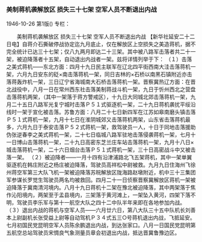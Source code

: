 ### 美制蒋机袭解放区  损失三十七架  空军人员不断退出内战

1946-10-26
第1版()
专栏：

　　美制蒋机袭解放区
    损失三十七架
    空军人员不断退出内战
    【新华社延安二十二日电】自蒋介石撕破停战协定迄九月底止，仅在解放区上空损失之美造蒋机，据不完全统计已达三十七架；仅八九两月即达二十三架。其中被八路军击落者共二十一架，被迫降落者十五架，自动退出内战者一架。兹将详情列举于下：
    （１）击落之美式蒋机——东北方面：四月十九日民主联军在辽北四平街西南大洼击落蒋机一架，六月九日安东的砭×南击落蒋机一架，同日吉林的×石桥以南黑石镇附近亦击落蒋轰炸机一架，三日辽宁省海城南大石桥击落蒋机一架。晋察冀热辽方面：在晋北战役中，八月一日在常州西东社击落美制蒋战斗机一架，九日于忻州西北之营盘击落蒋机两架，（其中一架落于蒋方警戒区），十九日大同城北郊击落蒋机一架，九月二十五日八路军光复宁城时击落Ｐ５１式驱逐机一架，二十九日蒋机袭扰平绥沿线时一架于宣化被击落。苏鲁方面：八月二十七日新四军在江苏如皋南磨头镇击落Ｐ５１式蒋机一架，九月十七日在淮阴城郊又击落蒋机两架，山东省击落蒋机最多，六月九日于泰安击落Ｐ５２式蒋机一架，救驾驶员一人，十日于同地击落援助伪张逆春李之美式蒋机一架，二十七日临城八路军驻地击落侵袭蒋机一架，七月十一日博山击落蒋机一架，二十九日高密东芝兰庄车站击落蒋机一架，九月十八日×城击落蒋机一架，二十六日烟台击落Ｐ５１式蒋机一架，三十日高密战斗中又被击落一架。
    （２）被迫降者——一月十四有沿津浦路北飞五架蒋机，其中一架单翼驱逐机在韩庄附近之杨庄被迫降落，驾驶员高祥松中尉被救。九月九日住海州飞徐州蒋空军第三大队飞机一架被迫降落苏皖解放区陇海路赵墩附近，机中三十三集团军参谋长罗觉生驾驶员两名均被救回。四月二十一日侦察晋察冀解放区蒋机一架被迫降落于冀南清河境内。八月十九日蒋机十二架在豫北被迫降落，其中两架落于焦作沁阳境内，两架至于孟县境内，三架落于黄河滩上，一架坠入黄河，四架下落不明，驾驶员李乐军与第十一航空大队之四十二中队半年来即在各地参加内战。
    （３）退出内战的蒋机与空军人员——六月廿六日，第八大队三十五中队机长刘善本上尉副机长张受益上尉等自动驾机Ｐ３４式五三○号蒋机退出内战，飞抵延安。七月初国民党昆明空军人员陈余鹏退出内战，到达张家口。八月一日国民党昆明第五航空总站驾驶员宋惆良气象测量员章会初退出内战，抵达晋冀鲁豫边区。
